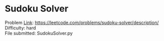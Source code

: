 # Sudoku Solver
Problem [Link](https://leetcode.com/problems/sudoku-solver/description/): https://leetcode.com/problems/sudoku-solver/description/  
Difficulty: hard  
File submitted: SudokuSolver.py
